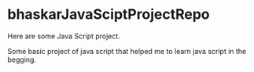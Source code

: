 # bhaskarJavaSciptProjectRepo
Here are some Java Script project.

Some basic project of java script that helped me to learn java script in the begging.
